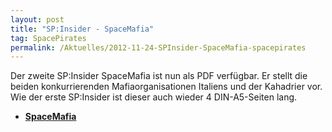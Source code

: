 ```yaml
---
layout: post
title: "SP:Insider - SpaceMafia"
tag: SpacePirates
permalink: /Aktuelles/2012-11-24-SPInsider-SpaceMafia-spacepirates
---
```


Der zweite SP:Insider SpaceMafia ist nun als PDF verfügbar. Er stellt die beiden konkurrierenden Mafiaorganisationen Italiens und der Kahadrier vor. Wie der erste SP:Insider ist dieser auch wieder 4 DIN-A5-Seiten lang.

- **[SpaceMafia](https://spacepirates.jcgames.de/Weltraum/SpaceMafia/)**
